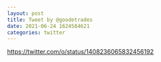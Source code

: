 ```yaml
--- 
layout: post 
title: Tweet by @goodetrades 
date: 2021-06-24 1624584621 
categories: twitter 
--- 
```

https://twitter.com/o/status/1408236065832456192